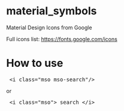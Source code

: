 # material_symbols
Material Design Icons from Google

Full icons list: https://fonts.google.com/icons

# How to use
<pre> &lt;i class="mso mso-search"/> </pre>
or
<pre> &lt;i class="mso"> search &lt;/i> </pre>
